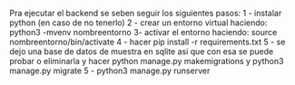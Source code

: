 Pra ejecutar el backend se seben seguir los siguientes pasos:
1 - instalar python (en caso de no tenerlo)
2 - crear un entorno virtual haciendo: python3 -mvenv nombreentorno
3- activar el entorno haciendo: source nombreentorno/bin/activate
4 - hacer pip install -r requirements.txt
5 - se dejo una base de datos de muestra en sqlite asi que con esa se puede probar o eliminarla y hacer python manage.py makemigrations y python3 manage.py migrate
5 - python3 manage.py runserver

